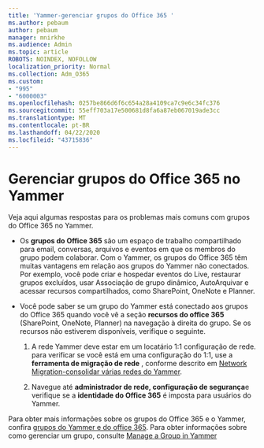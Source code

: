 ```yaml
---
title: 'Yammer-gerenciar grupos do Office 365 '
ms.author: pebaum
author: pebaum
manager: mnirkhe
ms.audience: Admin
ms.topic: article
ROBOTS: NOINDEX, NOFOLLOW
localization_priority: Normal
ms.collection: Adm_O365
ms.custom:
- "995"
- "6000003"
ms.openlocfilehash: 0257be866d6f6c654a28a4109ca7c9e6c34fc376
ms.sourcegitcommit: 55eff703a17e500681d8fa6a87eb067019ade3cc
ms.translationtype: MT
ms.contentlocale: pt-BR
ms.lasthandoff: 04/22/2020
ms.locfileid: "43715836"
---
```

# <a name="manage-office-365-groups-in-yammer"></a>Gerenciar grupos do Office 365 no Yammer

Veja aqui algumas respostas para os problemas mais comuns com grupos do Office 365 no Yammer.

* Os **grupos do Office 365** são um espaço de trabalho compartilhado para email, conversas, arquivos e eventos em que os membros do grupo podem colaborar. Com o Yammer, os grupos do Office 365 têm muitas vantagens em relação aos grupos do Yammer não conectados. Por exemplo, você pode criar e hospedar eventos do Live, restaurar grupos excluídos, usar Associação de grupo dinâmico, AutoArquivar e acessar recursos compartilhados, como SharePoint, OneNote e Planner.

* Você pode saber se um grupo do Yammer está conectado aos grupos do Office 365 quando você vê a seção **recursos do office 365** (SharePoint, OneNote, Planner) na navegação à direita do grupo. Se os recursos não estiverem disponíveis, verifique o seguinte.

  1. A rede Yammer deve estar em um locatário 1:1 configuração de rede. para verificar se você está em uma configuração do 1:1, use a **ferramenta de migração de rede** , conforme descrito em [Network Migration-consolidar várias redes do Yammer](https://docs.microsoft.com/yammer/configure-your-yammer-network/consolidate-multiple-yammer-networks).

  2. Navegue até **administrador de rede, configuração de segurança**e verifique se a **identidade do Office 365** é imposta para usuários do Yammer.

Para obter mais informações sobre os grupos do Office 365 e o Yammer, confira [grupos do Yammer e do office 365](https://docs.microsoft.com/yammer/manage-yammer-groups/yammer-and-office-365-groups). Para obter informações sobre como gerenciar um grupo, consulte [Manage a Group in Yammer](https://support.office.com/article/Manage-a-group-in-Yammer-6e05c6d6-5548-4c88-89cd-e6757a514ef2)
